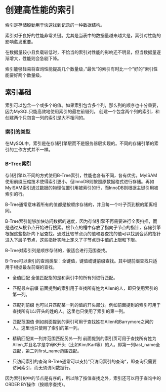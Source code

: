 # 创建高性能的索引
索引是存储殷勤用于快速找到记录的一种数据结构。

索引对于良好的性能非常关键。尤其是当表中的数据量越来越大是，索引对性能的影响愈发重要。

在数据量较小且负载较低时，不恰当的索引对性能的影响还不明显，但当数据量逐渐增大，性能则会急剧下降。

索引能够轻易将查询性能提高几个数量级，”最优“的索引有时比一个”好的“索引性能要好两个数量级。

## 索引基础
索引可以包含一个或多个的值。如果索引包含多个列，那么列的顺序也十分重要，因为MySQL只能高效地使用索引的最左前缀列。
创建一个包含两个列的索引，和创建两个只包含一列的索引是大不相同的。

### 索引的类型
在MySQL中，索引是在存储引擎层而不是服务器层实现的。不同的存储引擎的索引的工作方式并不一样。

### B-Tree索引
存储引擎以不同的方式使用B-Tree索引，性能也各有不同，各有优劣。MyISAM使用前缀压缩技术使得索引更小，但InnoDB则按照原数据格式进行存储。再如MyISAM索引通过数据的物理位置引用被索引的行，而InnoDB则根据主键引用被索引的行。

B-Tree通常意味着所有的值都是按顺序存储的，并且每一个叶子页到根的距离相同。

B-Tree索引能够加快访问数据的速度，因为存储引擎不再需要进行全表扫描，而是通过从根节点开始进行搜索。根节点的槽中存放了指向子节点的指针，存储引擎根据这些指针向下层查找。通过比较节点页的值和要查找的值可以找到合适的指针进入下层子节点，这些指针实际上定义了子节点页中值的上限和下限。

B-Tree对索引列是顺序存储的，很适合进行范围查找。

B-Tree可以索引的查询类型：全键值，键值或键前缀查找。其中键前缀查找只适用于根据最左前缀的查找。

- 全值匹配
全值匹配指的是和索引中的所有列进行匹配。

- 匹配最左前缀
前面提到的索引用于查找所有姓为Allen的人，即只使用索引的第一列。

- 匹配列前缀
也可以只匹配某一列的值的开头部分。例如前面提到的索引可用于查找所有以J开头的姓的人。这里也只使用了索引的第一列。

- 匹配范围值
例如前面提到的索引可用于查找姓在Allen和Barrymore之间的人。这里也只使用了索引的第一列。

- 精确匹配某一列并范围匹配另外一列
前面提到的索引页可用于查找所有姓为Allen,并且名字是字母K开头（比如Kim/Karl等）的人。即第一列last_name全匹配，第二列first_name范围匹配。

- 只访问索引的查询
B-Tree通常可以支持”只访问索引的查询“，即查询只需要访问索引，而无须访问数据行。

因为索引树中的节点是有序的，所以除了按值查找之外，索引还可以用于查询中的ORDER BY操作（按顺序查找）。




